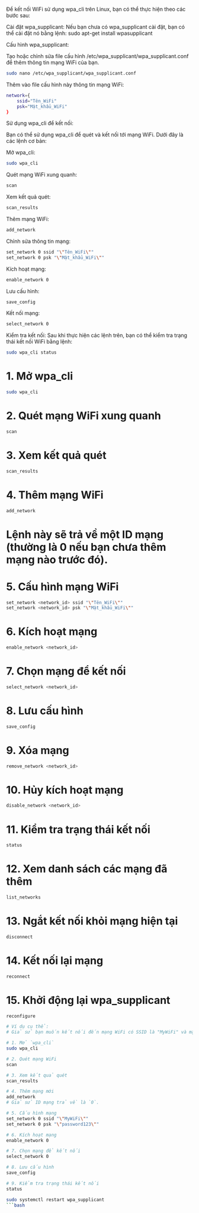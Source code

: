 Để kết nối WiFi sử dụng wpa_cli trên Linux, bạn có thể thực hiện theo các bước sau:

Cài đặt wpa_supplicant:
Nếu bạn chưa có wpa_supplicant cài đặt, bạn có thể cài đặt nó bằng lệnh:
sudo apt-get install wpasupplicant

Cấu hình wpa_supplicant:

Tạo hoặc chỉnh sửa file cấu hình /etc/wpa_supplicant/wpa_supplicant.conf để thêm thông tin mạng WiFi của bạn.
```bash
sudo nano /etc/wpa_supplicant/wpa_supplicant.conf
```


Thêm vào file cấu hình này thông tin mạng WiFi:
```bash
network={
    ssid="Tên_WiFi"
    psk="Mật_khẩu_WiFi"
}
```
Sử dụng wpa_cli để kết nối:

Bạn có thể sử dụng wpa_cli để quét và kết nối tới mạng WiFi. Dưới đây là các lệnh cơ bản:

Mở wpa_cli:
```bash
sudo wpa_cli
```
Quét mạng WiFi xung quanh:
```bash
scan
```
Xem kết quả quét:
```bash
scan_results
```
Thêm mạng WiFi:
```bash
add_network
```
Chỉnh sửa thông tin mạng:
```bash
set_network 0 ssid "\"Tên_WiFi\""
set_network 0 psk "\"Mật_khẩu_WiFi\""
```
Kích hoạt mạng:
```bash
enable_network 0
```
Lưu cấu hình:
```bash
save_config
```
Kết nối mạng:
```bash
select_network 0
```
Kiểm tra kết nối:
Sau khi thực hiện các lệnh trên, bạn có thể kiểm tra trạng thái kết nối WiFi bằng lệnh:
```bash
sudo wpa_cli status
```
# 1. Mở wpa_cli
```bash
sudo wpa_cli
```
# 2. Quét mạng WiFi xung quanh
```bash
scan
```
# 3. Xem kết quả quét
```bash
scan_results
```
# 4. Thêm mạng WiFi
```bash
add_network
```
# Lệnh này sẽ trả về một ID mạng (thường là 0 nếu bạn chưa thêm mạng nào trước đó).

# 5. Cấu hình mạng WiFi
```bash
set_network <network_id> ssid "\"Tên_WiFi\""
set_network <network_id> psk "\"Mật_khẩu_WiFi\""
```
# 6. Kích hoạt mạng
```bash
enable_network <network_id>
```
# 7. Chọn mạng để kết nối
```bash
select_network <network_id>
```
# 8. Lưu cấu hình
```bash
save_config
```

# 9. Xóa mạng
```bash
remove_network <network_id>
```
# 10. Hủy kích hoạt mạng
```bash
disable_network <network_id>
```
# 11. Kiểm tra trạng thái kết nối
```bash
status
```
# 12. Xem danh sách các mạng đã thêm
```bash
list_networks
```
# 13. Ngắt kết nối khỏi mạng hiện tại
```bash
disconnect
```
# 14. Kết nối lại mạng
```bash
reconnect
```
# 15. Khởi động lại wpa_supplicant
```bash
reconfigure
```
```bash
# Ví dụ cụ thể:
# Giả sử bạn muốn kết nối đến mạng WiFi có SSID là "MyWiFi" và mật khẩu là "password123".

# 1. Mở `wpa_cli`
sudo wpa_cli

# 2. Quét mạng WiFi
scan

# 3. Xem kết quả quét
scan_results

# 4. Thêm mạng mới
add_network
# Giả sử ID mạng trả về là `0`.

# 5. Cấu hình mạng
set_network 0 ssid "\"MyWiFi\""
set_network 0 psk "\"password123\""

# 6. Kích hoạt mạng
enable_network 0

# 7. Chọn mạng để kết nối
select_network 0

# 8. Lưu cấu hình
save_config

# 9. Kiểm tra trạng thái kết nối
status

sudo systemctl restart wpa_supplicant
```bash

